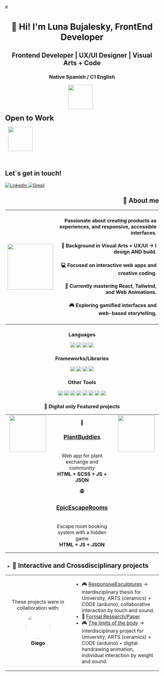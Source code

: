 #<h1 align="center">👋 Hi! I'm Luna Bujalesky, FrontEnd Developer</h1>
<h2 align="center">Frontend Developer | UX/UI Designer | Visual Arts + Code</h2>
<h3 align="center">Native Spanish / C1 English</h3>
<p align="center">
  <img src="https://media4.giphy.com/media/v1.Y2lkPTc5MGI3NjExbnU4YmR3M3F3M21namhuMGNpeHduYTU1eW0zMGs5OHVkNHU3amdhcyZlcD12MV9pbnRlcm5hbF9naWZfYnlfaWQmY3Q9cw/PS8myGd5ItNfBfitEp/giphy.gif" width="80" style="vertical-align: middle; margin-right: 10px;"/>

  <span style="font-size: 24px; font-weight: bold; vertical-align: middle;">Open to Work</span>

  <img src="https://media3.giphy.com/media/v1.Y2lkPTc5MGI3NjExazczd2w5M3hlenR4cXQ4aXlmYTltcGZ2eXJ1enB0cGkxYnQyNDdtdCZlcD12MV9pbnRlcm5hbF9naWZfYnlfaWQmY3Q9cw/CF5JK0bAdnRHvaETg9/giphy.gif" width="80" style="vertical-align: middle; margin-left: 10px;"/>
</p>
<br>

## Let´s get in touch!
  
<a href="https://www.linkedin.com/in/luna-bujalesky-b60561267" target="_blank">
  <img src="https://img.shields.io/badge/LinkedIn-0077B5?style=for-the-badge&logo=linkedin&logoColor=white" alt="LinkedIn"/>
</a>

  <a href="mailto:bujaleskyluna@gmail.com">
  <img src="https://img.shields.io/badge/Gmail-D14836?style=for-the-badge&logo=gmail&logoColor=white" alt="Gmail"/>
</a>  

<!--
**LunaBujalesky/LunaBujalesky** is a ✨ _special_ ✨ repository because its `README.md` (this file) appears on your GitHub profile.-->
<h2 align="right">🚀 About me</h2>
<table>
  <tr>
    <td>
      <!-- GIF a la izquierda -->
      <img src="https://thekenji.xyz/images/toaddance1.gif" width="150"/>
    </td>
  <td align="right">
  <h4>          Passionate about creating products as experiences, and responsive, accessible interfaces.</h4>
  <h4>          🎨 Background in Visual Arts + UX/UI → I design AND build.</h4>
  <h4>          💻 Focused on interactive web apps and creative coding.</h4>
  <h4>          🌱 Currently mastering React, Tailwind, and Web Animations.</h4>
  <h4>          🎮 Exploring gamified interfaces and web-based storytelling.</h4>
</td>
</table>
<h3 align="center">Languages</h3>
<p align="center">
  <img src="https://img.shields.io/badge/JavaScript-F7DF1E?style=for-the-badge&logo=javascript&logoColor=black"/>
  <img src="https://img.shields.io/badge/HTML5-E34F26?style=for-the-badge&logo=html5&logoColor=white"/>
  <img src="https://img.shields.io/badge/CSS3-1572B6?style=for-the-badge&logo=css3&logoColor=white"/>
  <img src="https://img.shields.io/badge/SCSS-CC6699?style=for-the-badge&logo=sass&logoColor=white"/>
</p>

<h3 align="center">Frameworks/Libraries</h3>
<p align="center">
  <img src="https://img.shields.io/badge/React-61DAFB?style=for-the-badge&logo=react&logoColor=black"/>
  <img src="https://img.shields.io/badge/Next.js-000000?style=for-the-badge&logo=next.js&logoColor=white"/>
  <img src="https://img.shields.io/badge/jQuery-0769AD?style=for-the-badge&logo=jquery&logoColor=white"/>
  <img src="https://img.shields.io/badge/Bootstrap-7952B3?style=for-the-badge&logo=bootstrap&logoColor=white"/>
</p>

<h3 align="center">Other Tools</h3>
<p align="center">
  <img src="https://img.shields.io/badge/Figma-F24E1E?style=for-the-badge&logo=figma&logoColor=white"/>
  <img src="https://img.shields.io/badge/Illustrator-FF9A00?style=for-the-badge&logo=adobeillustrator&logoColor=white"/>
  <img src="https://img.shields.io/badge/Photoshop-31A8FF?style=for-the-badge&logo=adobephotoshop&logoColor=white"/>
  <img src="https://img.shields.io/badge/Adobe_CC-FF0000?style=for-the-badge&logo=adobe&logoColor=white"/>
  <img src="https://img.shields.io/badge/Git-F05032?style=for-the-badge&logo=git&logoColor=white"/>
  <img src="https://img.shields.io/badge/GitHub-181717?style=for-the-badge&logo=github&logoColor=white"/>
  <img src="https://img.shields.io/badge/VS_Code-007ACC?style=for-the-badge&logo=visual-studio-code&logoColor=white"/>
  <img src="https://img.shields.io/badge/Node.js-339933?style=for-the-badge&logo=node.js&logoColor=white"/>
</p>
    <h3 align="center">📌 Digital only Featured projects</h3>
<table align="center">
  <tr>
    <td valign="top" align="center" width="150">
      <img src="https://media2.giphy.com/media/v1.Y2lkPTc5MGI3NjExYWJhd2k4dDIyZHNyNnluMTF6amJmenpyand4YWRlOTJoN2ZtcHRhZCZlcD12MV9pbnRlcm5hbF9naWZfYnlfaWQmY3Q9cw/sZ6ipJV1HDOajnb7Rg/giphy.gif" width="120"/>
    </td>
    <td valign="top" align="center" style="padding: 0 20px;">
      <p style="margin-bottom: 20px;">
        🌱 <h3><a href="https://plantbuddiesapp.netlify.app">PlantBuddies</a></h3><br/>
        Web app for plant exchange and community<br/>
        <b>HTML + SCSS + JS + JSON</b>
      </p>
      <p>
        🕵️ <h3><a href="https://epicescaperooms.netlify.app">EpicEscapeRooms</a></h3><br/>
        Escape room booking system with a hidden game<br/>
        <b>HTML + JS + JSON</b>
      </p>
    </td>
    <td valign="top" align="center" width="150">
      <img src="https://media1.giphy.com/media/v1.Y2lkPTc5MGI3NjExc3BkbzNzemFhazJydGFmOWUydGtoZXRnM2ZtczZkNGV1NTVnbG43YSZlcD12MV9pbnRlcm5hbF9naWZfYnlfaWQmY3Q9cw/9rPrjB5xxuFkxcYVTC/giphy.gif" width="120"/>
    </td>
  </tr>
</table>

- ## 📌 Interactive and Crossdisciplinary projects   
<table>
  <tr>
    <!-- Columna izquierda: colaboración -->
    <td width="200" valign="middle" align="center">
      <p style="margin: 0;">These projects were in collaboration with:</p>
      <a href="https://github.com/die-jimenez" target="_blank" style="text-decoration: none;">
        <img src="https://github.com/die-jimenez.png?size=80" width="80" height="80" style="border-radius: 50%; margin-top: 10px;" />
      </a>
      <p style="margin: 5px 0 0 0; font-weight: bold; color: #000;">Diego</p>
    </td>
    <td valign="top" align="left">
      <ul>
        <li>🎮 <a href="https://www.youtube.com/watch?v=eLbe9coqZmc">ResponsiveEsculptures</a> → interdisciplinary thesis for University, ARTS (ceramics) + CODE (arduino), collaborative interaction by touch and sound.</li>
        <li>📄 <a href="https://sedici.unlp.edu.ar/handle/10915/176935">Formal Research/Paper</a></li>
        <li>🎮 <a href="https://www.instagram.com/p/C0XX4etv7KJ">The limits of the body</a> → interdisciplinary project for University, ARTS (ceramics) + CODE (arduino) + digital handrawing animation, individual interaction by weight and sound.</li>
      </ul>
    </td>
  </tr>
</table>

